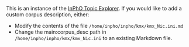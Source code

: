 This is an instance of the [InPhO Topic Explorer](http://inphodata.cogs.indiana.edu/). If you would like
to add a custom corpus description, either:
- Modify the contents of the file `/home/inpho/inpho/kmx/kmx_Nic.ini.md`
- Change the main:corpus_desc path in `/home/inpho/inpho/kmx/kmx_Nic.ini` to an existing Markdown file.
